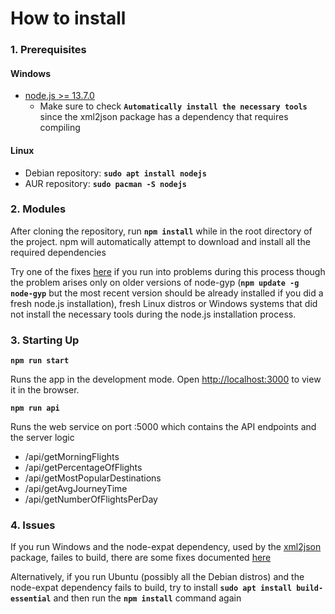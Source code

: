 # How to install

### 1. Prerequisites
#### Windows
- [node.js >= 13.7.0](https://nodejs.org/en/)
  - Make sure to check **`Automatically install the necessary tools`** since the xml2json package has a dependency that requires compiling
#### Linux
- Debian repository: **`sudo apt install nodejs`**
- AUR repository: **`sudo pacman -S nodejs`**

### 2. Modules

After cloning the repository, run **`npm install`** while in the root directory of the project. npm will automatically attempt to download and install all the required dependencies

Try one of the fixes [here](https://github.com/rdneagu/fs-a2-react#4-issues) if you run into problems during this process though the problem arises only on older versions of node-gyp (**`npm update -g node-gyp`** but the most recent version should be already installed if you did a fresh node.js installation), fresh Linux distros or Windows systems that did not install the necessary tools during the node.js installation process.

### 3. Starting Up

**`npm run start`**

Runs the app in the development mode.
Open [http://localhost:3000](http://localhost:3000) to view it in the browser.

**`npm run api`**

Runs the web service on port :5000 which contains the API endpoints and the server logic
- /api/getMorningFlights
- /api/getPercentageOfFlights
- /api/getMostPopularDestinations
- /api/getAvgJourneyTime
- /api/getNumberOfFlightsPerDay

### 4. Issues

If you run Windows and the node-expat dependency, used by the [xml2json](https://www.npmjs.com/package/xml2json) package, failes to build, there are some fixes documented [here](https://github.com/astro/node-expat/blob/master/README.md#windows)

Alternatively, if you run Ubuntu (possibly all the Debian distros) and the node-expat dependency fails to build, try to install **`sudo apt install build-essential`** and then run the **`npm install`** command again

